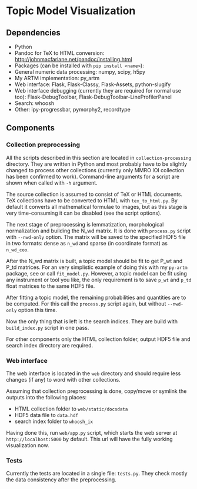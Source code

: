 # Topic Model Visualization

## Dependencies

* Python
* Pandoc for TeX to HTML conversion: http://johnmacfarlane.net/pandoc/installing.html
* Packages (can be installed with `pip install <name>`):
 * General numeric data processing: numpy, scipy, h5py
 * My ARTM implementation: py_artm
 * Web interface: Flask, Flask-Classy, Flask-Assets, python-slugify
 * Web interface debugging (currently they are required for normal use too): Flask-DebugToolbar, Flask-DebugToolbar-LineProfilerPanel
 * Search: whoosh
 * Other: ipy-progressbar, pymorphy2, recordtype

## Components

### Collection preprocessing

All the scripts described in this section are located in `collection-processing` directory. They are written in Python and most probably have to be slightly changed to process other collections (currently only MMRO IOI collection has been confirmed to work). Command-line arguments for a script are shown when called with `-h` argument.

The source collection is assumed to consist of TeX or HTML documents. TeX collections have to be converted to HTML with `tex_to_html.py`. By default it converts all mathematical formulae to images, but as this stage is very time-consuming it can be disabled (see the script options).

The next stage of preprocessing is lemmatization, morphological normalization and building the N_wd matrix. It is done with `process.py` script with `--nwd-only` option. The matrix will be saved to the specified HDF5 file in two formats: dense as `n_wd` and sparse (in coordinate format) as `n_wd_coo`.

After the N_wd matrix is built, a topic model should be fit to get P_wt and P_td matrices. For an very simplistic example of doing this with my `py-artm` package, see or call `fit_model.py`. However, a topic model can be fit using any instrument or tool you like, the only requirement is to save `p_wt` and `p_td` float matrices to the same HDF5 file.

After fitting a topic model, the remaining probabilities and quantities are to be computed. For this call the `process.py` script again, but without `--nwd-only` option this time.

Now the only thing that is left is the search indices. They are build with `build_index.py` script in one pass.

For other components only the HTML collection folder, output HDF5 file and search index directory are required.

### Web interface

The web interface is located in the `web` directory and should require less changes (if any) to word with other collections.

Assuming that collection preprocessing is done, copy/move or symlink the outputs into the following places:

* HTML collection folder to `web/static/docsdata`
* HDF5 data file to `data.hdf`
* search index folder to `whoosh_ix`

Having done this, run `web/app.py` script, which starts the web server at `http://localhost:5000` by default. This url will have the fully working visualization now.


### Tests

Currently the tests are located in a single file: `tests.py`. They check mostly the data consistency after the preprocessing.
